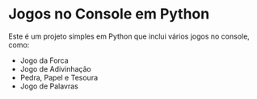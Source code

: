 # Jogos no Console em Python

Este é um projeto simples em Python que inclui vários jogos no console, como:

- Jogo da Forca
- Jogo de Adivinhação
- Pedra, Papel e Tesoura
- Jogo de Palavras
